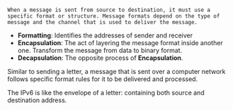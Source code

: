 
```ad-abstract

When a message is sent from source to destination, it must use a specific format or structure. Message formats depend on the type of message and the channel that is used to deliver the message.
```

- **Formatting**: Identifies the addresses of sender and receiver
- **Encapsulation**: The act of layering the message format inside another one. Transform the message from data to binary format.
- **Decapsulation**: The opposite process of **Encapsulation**.

Similar to sending a letter, a message that is sent over a computer network follows specific format rules for it to be delivered and processed.

The IPv6 is like the envelope of a letter: containing both source and destination address.
